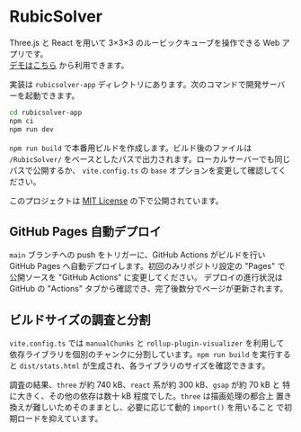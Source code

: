 # RubicSolver

Three.js と React を用いて 3×3×3 のルービックキューブを操作できる Web アプリです。  
[デモはこちら](https://femon07.github.io/RubicSolver/) から利用できます。

実装は `rubicsolver-app` ディレクトリにあります。次のコマンドで開発サーバーを起動できます。

```bash
cd rubicsolver-app
npm ci
npm run dev
```

`npm run build` で本番用ビルドを作成します。ビルド後のファイルは `/RubicSolver/`
をベースとしたパスで出力されます。ローカルサーバーでも同じパスで公開するか、
`vite.config.ts` の `base` オプションを変更して確認してください。

このプロジェクトは [MIT License](LICENSE) の下で公開されています。

## GitHub Pages 自動デプロイ

`main` ブランチへの push をトリガーに、GitHub Actions がビルドを行い
GitHub Pages へ自動デプロイします。初回のみリポジトリ設定の
"Pages" で公開ソースを "GitHub Actions" に変更してください。
デプロイの進行状況は GitHub の "Actions" タブから確認でき、完了後数分でページが更新されます。

## ビルドサイズの調査と分割

`vite.config.ts` では `manualChunks` と `rollup-plugin-visualizer` を利用して
依存ライブラリを個別のチャンクに分割しています。`npm run build` を実行すると
`dist/stats.html` が生成され、各ライブラリのサイズを確認できます。

調査の結果、`three` が約 740 kB、`react` 系が約 300 kB、`gsap` が約 70 kB と
特に大きく、その他の依存は数十 kB 程度でした。`three` は描画処理の都合上
置き換えが難しいためそのままとし、必要に応じて動的 `import()` を用いること
で初期ロードを抑えています。
